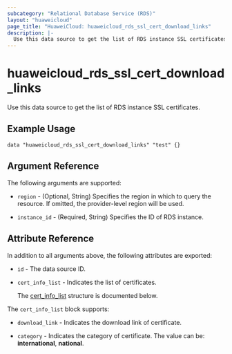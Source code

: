 ```yaml
---
subcategory: "Relational Database Service (RDS)"
layout: "huaweicloud"
page_title: "HuaweiCloud: huaweicloud_rds_ssl_cert_download_links"
description: |-
  Use this data source to get the list of RDS instance SSL certificates.
---
```


# huaweicloud_rds_ssl_cert_download_links

Use this data source to get the list of RDS instance SSL certificates.

## Example Usage

```hcl
data "huaweicloud_rds_ssl_cert_download_links" "test" {}
```

## Argument Reference

The following arguments are supported:

* `region` - (Optional, String) Specifies the region in which to query the resource.
  If omitted, the provider-level region will be used.

* `instance_id` - (Required, String) Specifies the ID of RDS instance.

## Attribute Reference

In addition to all arguments above, the following attributes are exported:

* `id` - The data source ID.

* `cert_info_list` - Indicates the list of certificates.

  The [cert_info_list](#cert_info_list_struct) structure is documented below.

<a name="cert_info_list_struct"></a>
The `cert_info_list` block supports:

* `download_link` - Indicates the download link of certificate.

* `category` - Indicates the category of certificate.
  The value can be: **international**, **national**.
